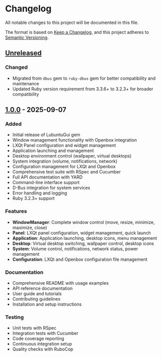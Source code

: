 # Changelog

All notable changes to this project will be documented in this file.

The format is based on [Keep a Changelog](https://keepachangelog.com/en/1.0.0/),
and this project adheres to [Semantic Versioning](https://semver.org/spec/v2.0.0.html).

## [Unreleased]

### Changed
- Migrated from `dbus` gem to `ruby-dbus` gem for better compatibility and maintenance
- Updated Ruby version requirement from 3.3.6+ to 3.2.3+ for broader compatibility

## [1.0.0] - 2025-09-07

### Added
- Initial release of LubuntuGui gem
- Window management functionality with Openbox integration
- LXQt Panel configuration and widget management
- Application launching and management
- Desktop environment control (wallpaper, virtual desktops)
- System integration (volume, notifications, network)
- Configuration management for LXQt and Openbox
- Comprehensive test suite with RSpec and Cucumber
- Full API documentation with YARD
- Command-line interface support
- D-Bus integration for system services
- Error handling and logging
- Ruby 3.2.3+ support

### Features
- **WindowManager**: Complete window control (move, resize, minimize, maximize, close)
- **Panel**: LXQt panel configuration, widget management, quick launch
- **Application**: Application launching, desktop icons, menu management
- **Desktop**: Virtual desktop switching, wallpaper control, desktop icons
- **System**: Volume control, notifications, network status, power management
- **Configuration**: LXQt and Openbox configuration file management

### Documentation
- Comprehensive README with usage examples
- API reference documentation
- User guide and tutorials
- Contributing guidelines
- Installation and setup instructions

### Testing
- Unit tests with RSpec
- Integration tests with Cucumber
- Code coverage reporting
- Continuous integration setup
- Quality checks with RuboCop

[Unreleased]: https://github.com/lubuntu-gui/lubuntu-gui/compare/v1.0.0...HEAD
[1.0.0]: https://github.com/lubuntu-gui/lubuntu-gui/releases/tag/v1.0.0

